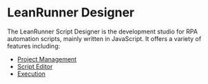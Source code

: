 # LeanRunner Designer

The LeanRunner Script Designer is the development studio for RPA automation scripts, mainly written in JavaScript. It offers a variety of features including:

* [Project Management](1_1_project.md)
* [Script Editor](1_0_script_editor.md)
* [Execution](1_2_run.md)
